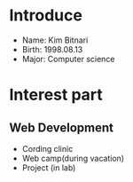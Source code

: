# Introduce
* Name: Kim Bitnari
* Birth: 1998.08.13
* Major: Computer science




# Interest part
## Web Development
  * Cording clinic
  * Web camp(during vacation)
  * Project (in lab)
